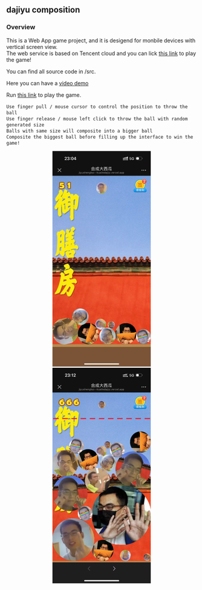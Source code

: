 ## dajiyu composition

### Overview

This is a Web App game project, and it is desigend for monbile devices with vertical screen view.\
The web service is based on Tencent cloud and you can lick [this link](https://jiyushengkui--kuailedajiyi.vercel.app/) to play the game!

You can find all source code in /src. 

Here you can have a [video demo](https://youtu.be/8J73Ipf_oyI)

Run [this link](https://jiyushengkui--kuailedajiyi.vercel.app/) to play the game.

    Use finger pull / mouse cursor to control the position to throw the ball
    Use finger release / mouse left click to throw the ball with random generated size
    Balls with same size will composite into a bigger ball
    Composite the biggest ball before filling up the interface to win the game!

<div style="text-align: center;">
  <img src="./interface_1.jpg" width="260" height="570">
</div>
<div style="text-align: center;">
  <img src="./interface_2.jpg" width="260" height="570">
</div>

<div style="page-break-before: always;"></div>
